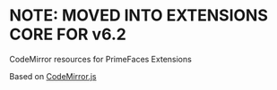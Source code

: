 NOTE: MOVED INTO EXTENSIONS CORE FOR v6.2
====================

CodeMirror resources for PrimeFaces Extensions

Based on [CodeMirror.js](https://codemirror.net/ "CodeMirror.js")
